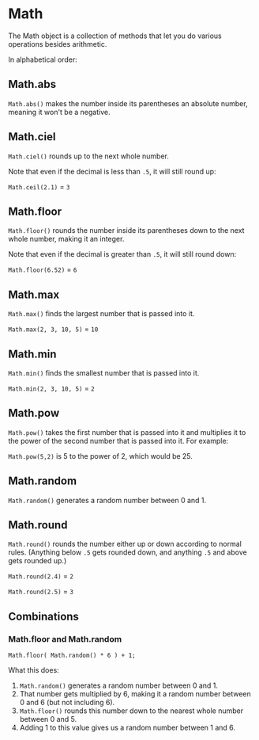 # Math

The Math object is a collection of methods that let you do various operations besides arithmetic.

In alphabetical order:


## Math.abs

`Math.abs()` makes the number inside its parentheses an absolute number, meaning it won't be a negative.


## Math.ciel

`Math.ciel()` rounds up to the next whole number.

Note that even if the decimal is less than `.5`, it will still round up:

`Math.ceil(2.1)` = `3`


## Math.floor

`Math.floor()` rounds the number inside its parentheses down to the next whole number, making it an integer.

Note that even if the decimal is greater than `.5`, it will still round down:

`Math.floor(6.52)` = `6`


## Math.max

`Math.max()` finds the largest number that is passed into it.

`Math.max(2, 3, 10, 5)` = `10`


## Math.min

`Math.min()` finds the smallest number that is passed into it.

`Math.min(2, 3, 10, 5)` = `2`


## Math.pow

`Math.pow()` takes the first number that is passed into it and multiplies it to the power of the second number that is passed into it. For example:

`Math.pow(5,2)` is 5 to the power of 2, which would be 25.


## Math.random

`Math.random()` generates a random number between 0 and 1.


## Math.round

`Math.round()` rounds the number either up or down according to normal rules. (Anything below `.5` gets rounded down, and anything `.5` and above gets rounded up.)

`Math.round(2.4)` = `2`

`Math.round(2.5)` = `3`


## Combinations


### Math.floor and Math.random

```
Math.floor( Math.random() * 6 ) + 1;
```

What this does:

1. `Math.random()` generates a random number between 0 and 1.
2. That number gets multiplied by 6, making it a random number between 0 and 6 (but not including 6).
3. `Math.floor()` rounds this number down to the nearest whole number between 0 and 5.
4. Adding 1 to this value gives us a random number between 1 and 6.